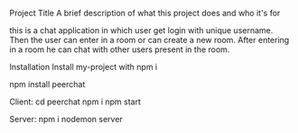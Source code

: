 Project Title
A brief description of what this project does and who it's for

this is a chat application in which user get login with unique username. Then the user can enter in a room or can create a new room. After entering in a room he can chat with other users present in the room.

Installation
Install my-project with npm i

  npm install peerchat


  Client:
  cd peerchat
  npm i
  npm start

  Server:
  npm i 
  nodemon server 
